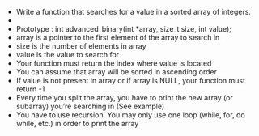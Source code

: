 - Write a function that searches for a value in a sorted array of integers.
- 
- Prototype : int advanced_binary(int *array, size_t size, int value);
- array is a pointer to the first element of the array to search in
- size is the number of elements in array
- value is the value to search for
- Your function must return the index where value is located
- You can assume that array will be sorted in ascending order
- If value is not present in array or if array is NULL, your function must return -1
- Every time you split the array, you have to print the new array (or subarray) you’re searching in (See example)
- You have to use recursion. You may only use one loop (while, for, do while, etc.) in order to print the array
